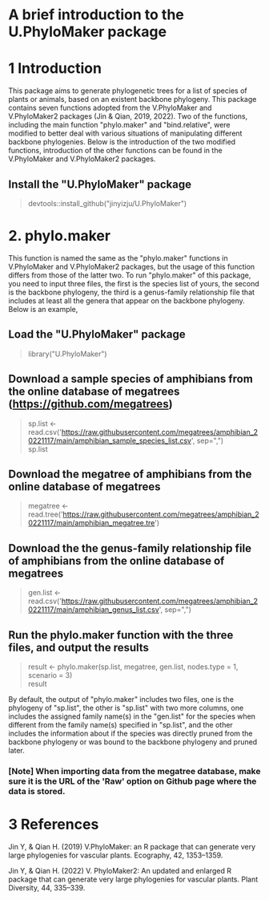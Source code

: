 # A brief introduction to the U.PhyloMaker package


# 1 Introduction
This package aims to generate phylogenetic trees for a list of species of plants or animals, based on an existent backbone phylogeny. This package contains seven functions adopted from the V.PhyloMaker and V.PhyloMaker2 packages (Jin & Qian, 2019, 2022). Two of the functions, including the main function "phylo.maker" and "bind.relative", were modified to better deal with various situations of manipulating different backbone phylogenies. Below is the introduction of the two modified functions, introduction of the other functions can be found in the V.PhyloMaker and V.PhyloMaker2 packages.

## Install the "U.PhyloMaker" package
> devtools::install_github("jinyizju/U.PhyloMaker")

# 2. phylo.maker
This function is named the same as the "phylo.maker" functions in V.PhyloMaker and V.PhyloMaker2 packages, but the usage of this function differs from those of the latter two. To run "phylo.maker" of this package, you need to input three files, the first is the species list of yours, the second is the backbone phylogeny, the third is a genus-family relationship file that includes at least all the genera that appear on the backbone phylogeny. Below is an example,

## Load the "U.PhyloMaker" package
> library("U.PhyloMaker")

## Download a sample species of amphibians from the online database of megatrees (https://github.com/megatrees)
> sp.list <- read.csv('https://raw.githubusercontent.com/megatrees/amphibian_20221117/main/amphibian_sample_species_list.csv', sep=",")\
> sp.list       

## Download the megatree of amphibians from the online database of megatrees
> megatree <- read.tree('https://raw.githubusercontent.com/megatrees/amphibian_20221117/main/amphibian_megatree.tre')

## Download the the genus-family relationship file of amphibians from the online database of megatrees
> gen.list <- read.csv('https://raw.githubusercontent.com/megatrees/amphibian_20221117/main/amphibian_genus_list.csv', sep=",")

## Run the phylo.maker function with the three files, and output the results
> result <- phylo.maker(sp.list, megatree, gen.list, nodes.type = 1, scenario = 3)\
> result

By default, the output of "phylo.maker" includes two files, one is the phylogeny of "sp.list", the other is "sp.list" with two more columns, one includes the assigned family name(s) in the "gen.list" for the species when different from the family name(s) specified in "sp.list", and the other includes the information about if the species was directly pruned from the backbone phylogeny or was bound to the backbone phylogeny and pruned later.  
### [Note] When importing data from the megatree database, make sure it is the URL of the 'Raw' option on Github page where the data is stored.

# 3 References
Jin Y, & Qian H. (2019) V.PhyloMaker: an R package that can generate very large phylogenies for vascular plants. Ecography, 42, 1353–1359.

Jin Y, & Qian H. (2022) V. PhyloMaker2: An updated and enlarged R package that can generate very large phylogenies for vascular plants. Plant Diversity, 44, 335–339.

